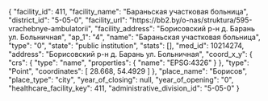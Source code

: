 {
    "facility_id": 411,
    "facility_name": "Бараньская участковая больница",
    "district_id": "5-05-0",
    "facility_url": "https:\/\/bb2.by\/o-nas\/struktura\/595-vrachebnye-ambulatorii",
    "facility_address": "Борисовский р-н д. Барань ул. Больничная",
    "ap_1": "4",
    "name": "Бараньская участковая больница",
    "type": "0",
    "state": "public institution",
    "stats": [],
    "med_id": 10214274,
    "address": "Борисовский р-н д. Барань ул. Больничная",
    "coord_x_y": {
        "crs": {
            "type": "name",
            "properties": {
                "name": "EPSG:4326"
            }
        },
        "type": "Point",
        "coordinates": [
            28.668,
            54.4929
        ]
    },
    "place_name": "Борисов",
    "place_type": "city",
    "year_of_closing": null,
    "year_of_opening": "0",
    "healthcare_facility_key": 411,
    "administrative_division_id": "5-05-0"
}